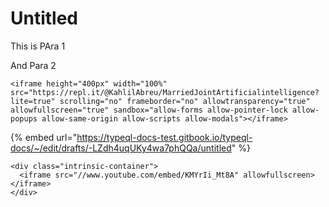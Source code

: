 # Untitled

This is PAra 1

And Para 2

```text
<iframe height="400px" width="100%" src="https://repl.it/@KahlilAbreu/MarriedJointArtificialintelligence?lite=true" scrolling="no" frameborder="no" allowtransparency="true" allowfullscreen="true" sandbox="allow-forms allow-pointer-lock allow-popups allow-same-origin allow-scripts allow-modals"></iframe>
```

{% embed url="https://typeql-docs-test.gitbook.io/typeql-docs/~/edit/drafts/-LZdh4uqUKy4wa7phQQa/untitled" %}



```text
<div class="intrinsic-container">
  <iframe src="//www.youtube.com/embed/KMYrIi_Mt8A" allowfullscreen></iframe>
</div>
```



